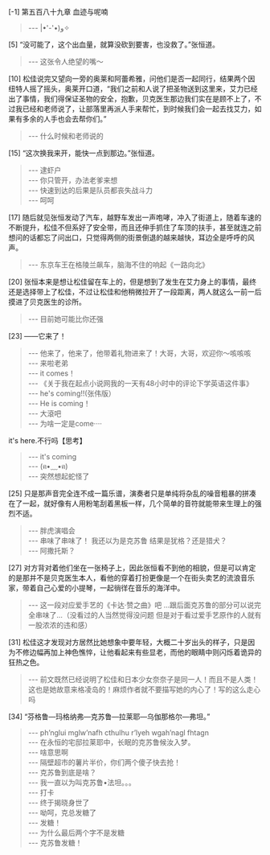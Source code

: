 
[-1] 第五百八十九章 血迹与呢喃
>--- |•'-'•)و✧<br>

[5] “没可能了，这个出血量，就算没砍到要害，也没救了。”张恒道。
>--- 这张令人绝望的嘴～<br>

[10] 松佳说完又望向一旁的奥莱和阿蕾希雅，问他们是否一起同行，结果两个因纽特人摇了摇头，奥莱开口道，“我们之前和人说了把圣物送到这里来，艾力已经出了事情，我们得保证圣物的安全，抱歉，贝克医生那边我们实在是顾不上了，不过我已经和老师说了，让部落里再派人手来帮忙，到时候我们会一起去找艾力，如果有多余的人手也会去帮你们。”
>--- 什么时候和老师说的<br>

[15] “这次换我来开，能快一点到那边。”张恒道。
>--- 逮虾户<br>
>--- 你只管开，办法老爹来想<br>
>--- 快速到达的后果是队员都丧失战斗力<br>
>--- 呵呵<br>

[17] 随后就见张恒发动了汽车，越野车发出一声咆哮，冲入了街道上，随着车速的不断提升，松佳不但系好了安全带，而且还伸手抓住了车顶的扶手，甚至就连之前想问的话都忘了问出口，只觉得两侧的街景倒退的越来越快，耳边全是呼呼的风声。
>--- 东京车王在格陵兰飙车，脑海不住的响起《一路向北》<br>

[20] 张恒本来是想让松佳留在车上的，但是想到了发生在艾力身上的事情，最终还是选择带上了松佳，不过让松佳和他稍微拉开了一段距离，两人就这么一前一后摸进了贝克医生的诊所。
>--- 目前她可能比你还强<br>

[23] ——它来了！
>--- 他来了，他来了，他带着礼物进来了！大哥，大哥，欢迎你～咳咳咳<br>
>--- 来啦老弟<br>
>--- it comes！<br>
>--- 《关于我在起点小说网我的一天有48小时中的评论下学英语这件事》<br>
>--- he's  coming!!(张伟版）<br>
>--- He is coming！<br>
>--- 大滾吧<br>
>--- 为啥一定是come····

it's here.不行吗【思考】<br>
>--- it's coming<br>
>--- (ฅ•﹏•ฅ)<br>
>--- 突然想起蛇怪了<br>

[25] 只是那声音完全连不成一篇乐谱，演奏者只是单纯将杂乱的噪音粗暴的拼凑在了一起，就好像有人用粉笔刮着黑板一样，几个简单的音符就能带来生理上的强烈不适。
>--- 胖虎演唱会<br>
>--- 串味了串味了！ 我还以为是克苏鲁 结果是犹格？还是猎犬？<br>
>--- 阿撒托斯？<br>

[27] 对方背对着他们坐在一张椅子上，因此张恒看不到他的相貌，但是可以肯定的是那并不是贝克医生本人，看他的穿着打扮更像是一个在街头卖艺的流浪音乐家，带着自己心爱的小提琴，一起徜徉在音乐的海洋中。
>--- 这一段对应爱手艺的《卡达·赞之曲》吧 ...跟后面克苏鲁的部分可以说完全串味了...（没看过的人当然觉得没问题 但是对于看过爱手艺原作的人就有一股浓浓的违和感）<br>

[31] 松佳这才发现对方居然比她想象中要年轻，大概二十岁出头的样子，只是因为不修边幅再加上神色憔悴，让他看起来有些显老，而他的眼睛中则闪烁着诡异的狂热之色。
>--- 前文既然已经说明了松佳和日本少女奈奈子是同一人！而且不是人类！这也是她故意来格凌岛的！麻烦作者就不要描写她的内心了！写的这么走心吗<br>

[34] “芬格鲁—玛格纳弗—克苏鲁—拉莱耶—乌伽那格尔—弗坦。”
>--- ph’nglui mglw’nafh cthulhu r’lyeh wgah’nagl    fhtagn<br>
>--- 在永恒的宅邸拉莱耶中，长眠的克苏鲁候汝入梦。<br>
>--- 啥意思啊<br>
>--- 隔壁超市的薯片半价，你们两个傻子快去抢！<br>
>--- 克苏鲁到底是啥？<br>
>--- 我一直以为叫克苏鲁•法坦。。。<br>
>--- 打卡<br>
>--- 终于揭晓身世了<br>
>--- 呦呵，克总发糖了<br>
>--- 发糖！<br>
>--- 为什么最后两个字不是发糖<br>
>--- 克苏鲁发糖！<br>
